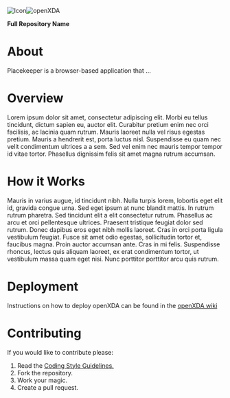 ![Icon](http://www.gridprotectionalliance.org/images/products/icons%2064/logoPlacekeepper_64.png)![openXDA](http://www.gridprotectionalliance.org/images/products/placekeeper.png)

**Full Repository Name**

# About

Placekeeper is a browser-based application that ...

# Overview

Lorem ipsum dolor sit amet, consectetur adipiscing elit. Morbi eu tellus tincidunt, dictum sapien eu, auctor elit. Curabitur pretium enim nec orci facilisis, ac lacinia quam rutrum. 
Mauris laoreet nulla vel risus egestas pretium. Mauris a hendrerit est, porta luctus nisl. Suspendisse eu quam nec velit condimentum ultrices a a sem. Sed vel enim nec mauris tempor 
tempor id vitae tortor. Phasellus dignissim felis sit amet magna rutrum accumsan.

# How it Works

Mauris in varius augue, id tincidunt nibh. Nulla turpis lorem, lobortis eget elit id, gravida congue urna. Sed eget ipsum at nunc blandit mattis. In rutrum rutrum pharetra. 
Sed tincidunt elit a elit consectetur rutrum. Phasellus ac arcu et orci pellentesque ultrices. Praesent tristique feugiat dolor sed rutrum. Donec dapibus eros eget nibh mollis 
laoreet. Cras in orci porta ligula vestibulum feugiat. Fusce sit amet odio egestas, sollicitudin tortor et, faucibus magna. Proin auctor accumsan ante. Cras in mi felis. 
Suspendisse rhoncus, lectus quis aliquam laoreet, ex erat condimentum tortor, ut vestibulum massa quam eget nisi. Nunc porttitor porttitor arcu quis rutrum.

# Deployment

Instructions on how to deploy openXDA can be found in the [openXDA wiki](../../wiki)

# Contributing

If you would like to contribute please:

1. Read the [Coding Style Guidelines.](https://www.gridprotectionalliance.org/docs/GPA_Coding_Guidelines_2011_03.pdf)
2. Fork the repository.
3. Work your magic.
4. Create a pull request.
